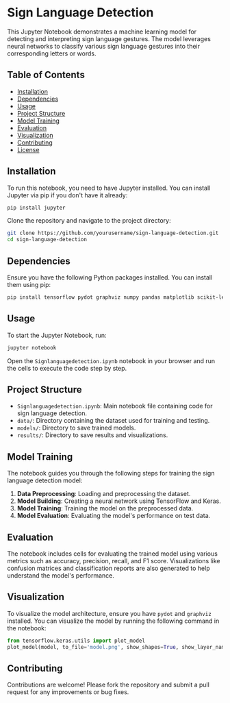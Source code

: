 
# Sign Language Detection

This Jupyter Notebook demonstrates a machine learning model for detecting and interpreting sign language gestures. The model leverages neural networks to classify various sign language gestures into their corresponding letters or words.

## Table of Contents

- [Installation](#installation)
- [Dependencies](#dependencies)
- [Usage](#usage)
- [Project Structure](#project-structure)
- [Model Training](#model-training)
- [Evaluation](#evaluation)
- [Visualization](#visualization)
- [Contributing](#contributing)
- [License](#license)

## Installation

To run this notebook, you need to have Jupyter installed. You can install Jupyter via pip if you don't have it already:

```sh
pip install jupyter
```

Clone the repository and navigate to the project directory:

```sh
git clone https://github.com/yourusername/sign-language-detection.git
cd sign-language-detection
```

## Dependencies

Ensure you have the following Python packages installed. You can install them using pip:

```sh
pip install tensorflow pydot graphviz numpy pandas matplotlib scikit-learn
```

## Usage

To start the Jupyter Notebook, run:

```sh
jupyter notebook
```

Open the `Signlanguagedetection.ipynb` notebook in your browser and run the cells to execute the code step by step.

## Project Structure

- `Signlanguagedetection.ipynb`: Main notebook file containing code for sign language detection.
- `data/`: Directory containing the dataset used for training and testing.
- `models/`: Directory to save trained models.
- `results/`: Directory to save results and visualizations.

## Model Training

The notebook guides you through the following steps for training the sign language detection model:

1. **Data Preprocessing**: Loading and preprocessing the dataset.
2. **Model Building**: Creating a neural network using TensorFlow and Keras.
3. **Model Training**: Training the model on the preprocessed data.
4. **Model Evaluation**: Evaluating the model's performance on test data.

## Evaluation

The notebook includes cells for evaluating the trained model using various metrics such as accuracy, precision, recall, and F1 score. Visualizations like confusion matrices and classification reports are also generated to help understand the model's performance.

## Visualization

To visualize the model architecture, ensure you have `pydot` and `graphviz` installed. You can visualize the model by running the following command in the notebook:

```python
from tensorflow.keras.utils import plot_model
plot_model(model, to_file='model.png', show_shapes=True, show_layer_names=True)
```

## Contributing

Contributions are welcome! Please fork the repository and submit a pull request for any improvements or bug fixes.


